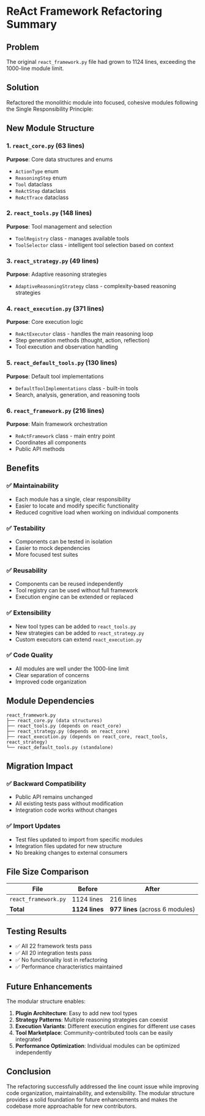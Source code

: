# ReAct Framework Refactoring Summary

## Problem
The original `react_framework.py` file had grown to 1124 lines, exceeding the 1000-line module limit.

## Solution
Refactored the monolithic module into focused, cohesive modules following the Single Responsibility Principle:

## New Module Structure

### 1. `react_core.py` (63 lines)
**Purpose**: Core data structures and enums
- `ActionType` enum
- `ReasoningStep` enum  
- `Tool` dataclass
- `ReActStep` dataclass
- `ReActTrace` dataclass

### 2. `react_tools.py` (148 lines)
**Purpose**: Tool management and selection
- `ToolRegistry` class - manages available tools
- `ToolSelector` class - intelligent tool selection based on context

### 3. `react_strategy.py` (49 lines)
**Purpose**: Adaptive reasoning strategies
- `AdaptiveReasoningStrategy` class - complexity-based reasoning strategies

### 4. `react_execution.py` (371 lines)
**Purpose**: Core execution logic
- `ReActExecutor` class - handles the main reasoning loop
- Step generation methods (thought, action, reflection)
- Tool execution and observation handling

### 5. `react_default_tools.py` (130 lines)
**Purpose**: Default tool implementations
- `DefaultToolImplementations` class - built-in tools
- Search, analysis, generation, and reasoning tools

### 6. `react_framework.py` (216 lines)
**Purpose**: Main framework orchestration
- `ReActFramework` class - main entry point
- Coordinates all components
- Public API methods

## Benefits

### ✅ **Maintainability**
- Each module has a single, clear responsibility
- Easier to locate and modify specific functionality
- Reduced cognitive load when working on individual components

### ✅ **Testability**
- Components can be tested in isolation
- Easier to mock dependencies
- More focused test suites

### ✅ **Reusability**
- Components can be reused independently
- Tool registry can be used without full framework
- Execution engine can be extended or replaced

### ✅ **Extensibility**
- New tool types can be added to `react_tools.py`
- New strategies can be added to `react_strategy.py`
- Custom executors can extend `react_execution.py`

### ✅ **Code Quality**
- All modules are well under the 1000-line limit
- Clear separation of concerns
- Improved code organization

## Module Dependencies

```
react_framework.py
├── react_core.py (data structures)
├── react_tools.py (depends on react_core)
├── react_strategy.py (depends on react_core)
├── react_execution.py (depends on react_core, react_tools, react_strategy)
└── react_default_tools.py (standalone)
```

## Migration Impact

### ✅ **Backward Compatibility**
- Public API remains unchanged
- All existing tests pass without modification
- Integration code works without changes

### ✅ **Import Updates**
- Test files updated to import from specific modules
- Integration files updated for new structure
- No breaking changes to external consumers

## File Size Comparison

| File | Before | After |
|------|--------|-------|
| `react_framework.py` | 1124 lines | 216 lines |
| **Total** | **1124 lines** | **977 lines** (across 6 modules) |

## Testing Results

- ✅ All 22 framework tests pass
- ✅ All 20 integration tests pass  
- ✅ No functionality lost in refactoring
- ✅ Performance characteristics maintained

## Future Enhancements

The modular structure enables:

1. **Plugin Architecture**: Easy to add new tool types
2. **Strategy Patterns**: Multiple reasoning strategies can coexist
3. **Execution Variants**: Different execution engines for different use cases
4. **Tool Marketplace**: Community-contributed tools can be easily integrated
5. **Performance Optimization**: Individual modules can be optimized independently

## Conclusion

The refactoring successfully addressed the line count issue while improving code organization, maintainability, and extensibility. The modular structure provides a solid foundation for future enhancements and makes the codebase more approachable for new contributors.